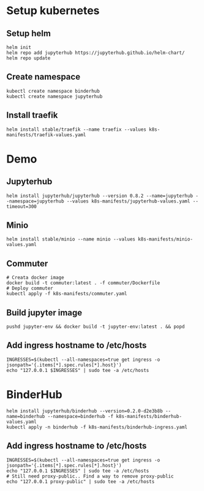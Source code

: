 # Setup kubernetes

## Setup helm

    helm init
    helm repo add jupyterhub https://jupyterhub.github.io/helm-chart/
    helm repo update
    
## Create namespace

    kubectl create namespace binderhub
    kubectl create namespace jupyterhub
    
## Install traefik

    helm install stable/traefik --name traefix --values k8s-manifests/traefik-values.yaml

# Demo

## Jupyterhub
   
    helm install jupyterhub/jupyterhub --version 0.8.2 --name=jupyterhub --namespace=jupyterhub --values k8s-manifests/jupyterhub-values.yaml --timeout=300
    
## Minio

    helm install stable/minio --name minio --values k8s-manifests/minio-values.yaml 

## Commuter

    # Creata docker image
    docker build -t commuter:latest . -f commuter/Dockerfile
    # Deploy commuter
    kubectl apply -f k8s-manifests/commuter.yaml

## Build jupyter image

    pushd jupyter-env && docker build -t jupyter-env:latest . && popd
    
## Add ingress hostname to /etc/hosts

    INGRESSES=$(kubectl --all-namespaces=true get ingress -o jsonpath='{.items[*].spec.rules[*].host}')
    echo "127.0.0.1 $INGRESSES" | sudo tee -a /etc/hosts


# BinderHub

    helm install jupyterhub/binderhub --version=0.2.0-d2e3b8b --name=binderhub --namespace=binderhub -f k8s-manifests/binderhub-values.yaml
    kubectl apply -n binderhub -f k8s-manifests/binderhub-ingress.yaml
    
## Add ingress hostname to /etc/hosts

    INGRESSES=$(kubectl --all-namespaces=true get ingress -o jsonpath='{.items[*].spec.rules[*].host}')
    echo "127.0.0.1 $INGRESSES" | sudo tee -a /etc/hosts
    # Still need proxy-public.. Find a way to remove proxy-public
    echo "127.0.0.1 proxy-public" | sudo tee -a /etc/hosts